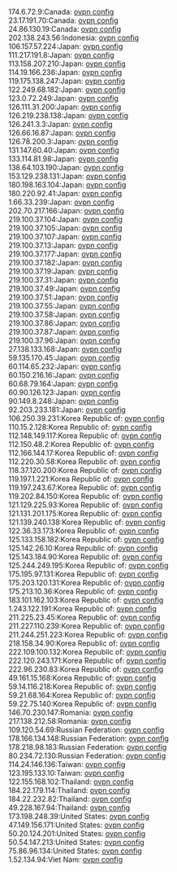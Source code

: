 174.6.72.9:Canada: [ovpn config](vpn/174_6_72_9.ovpn)  
23.17.191.70:Canada: [ovpn config](vpn/23_17_191_70.ovpn)  
24.86.130.19:Canada: [ovpn config](vpn/24_86_130_19.ovpn)  
202.138.243.56:Indonesia: [ovpn config](vpn/202_138_243_56.ovpn)  
106.157.57.224:Japan: [ovpn config](vpn/106_157_57_224.ovpn)  
111.217.191.8:Japan: [ovpn config](vpn/111_217_191_8.ovpn)  
113.158.207.210:Japan: [ovpn config](vpn/113_158_207_210.ovpn)  
114.19.166.236:Japan: [ovpn config](vpn/114_19_166_236.ovpn)  
119.175.138.247:Japan: [ovpn config](vpn/119_175_138_247.ovpn)  
122.249.68.182:Japan: [ovpn config](vpn/122_249_68_182.ovpn)  
123.0.72.249:Japan: [ovpn config](vpn/123_0_72_249.ovpn)  
126.111.31.200:Japan: [ovpn config](vpn/126_111_31_200.ovpn)  
126.219.238.138:Japan: [ovpn config](vpn/126_219_238_138.ovpn)  
126.241.3.3:Japan: [ovpn config](vpn/126_241_3_3.ovpn)  
126.66.16.87:Japan: [ovpn config](vpn/126_66_16_87.ovpn)  
126.78.200.3:Japan: [ovpn config](vpn/126_78_200_3.ovpn)  
131.147.60.40:Japan: [ovpn config](vpn/131_147_60_40.ovpn)  
133.114.81.98:Japan: [ovpn config](vpn/133_114_81_98.ovpn)  
138.64.103.190:Japan: [ovpn config](vpn/138_64_103_190.ovpn)  
153.129.238.131:Japan: [ovpn config](vpn/153_129_238_131.ovpn)  
180.198.163.104:Japan: [ovpn config](vpn/180_198_163_104.ovpn)  
180.220.92.41:Japan: [ovpn config](vpn/180_220_92_41.ovpn)  
1.66.33.239:Japan: [ovpn config](vpn/1_66_33_239.ovpn)  
202.70.217.166:Japan: [ovpn config](vpn/202_70_217_166.ovpn)  
219.100.37.104:Japan: [ovpn config](vpn/219_100_37_104.ovpn)  
219.100.37.105:Japan: [ovpn config](vpn/219_100_37_105.ovpn)  
219.100.37.107:Japan: [ovpn config](vpn/219_100_37_107.ovpn)  
219.100.37.13:Japan: [ovpn config](vpn/219_100_37_13.ovpn)  
219.100.37.177:Japan: [ovpn config](vpn/219_100_37_177.ovpn)  
219.100.37.182:Japan: [ovpn config](vpn/219_100_37_182.ovpn)  
219.100.37.19:Japan: [ovpn config](vpn/219_100_37_19.ovpn)  
219.100.37.31:Japan: [ovpn config](vpn/219_100_37_31.ovpn)  
219.100.37.49:Japan: [ovpn config](vpn/219_100_37_49.ovpn)  
219.100.37.51:Japan: [ovpn config](vpn/219_100_37_51.ovpn)  
219.100.37.55:Japan: [ovpn config](vpn/219_100_37_55.ovpn)  
219.100.37.58:Japan: [ovpn config](vpn/219_100_37_58.ovpn)  
219.100.37.86:Japan: [ovpn config](vpn/219_100_37_86.ovpn)  
219.100.37.87:Japan: [ovpn config](vpn/219_100_37_87.ovpn)  
219.100.37.96:Japan: [ovpn config](vpn/219_100_37_96.ovpn)  
27.138.133.168:Japan: [ovpn config](vpn/27_138_133_168.ovpn)  
59.135.170.45:Japan: [ovpn config](vpn/59_135_170_45.ovpn)  
60.114.65.232:Japan: [ovpn config](vpn/60_114_65_232.ovpn)  
60.150.216.16:Japan: [ovpn config](vpn/60_150_216_16.ovpn)  
60.68.79.164:Japan: [ovpn config](vpn/60_68_79_164.ovpn)  
60.90.126.123:Japan: [ovpn config](vpn/60_90_126_123.ovpn)  
90.149.8.248:Japan: [ovpn config](vpn/90_149_8_248.ovpn)  
92.203.233.181:Japan: [ovpn config](vpn/92_203_233_181.ovpn)  
106.250.39.231:Korea Republic of: [ovpn config](vpn/106_250_39_231.ovpn)  
110.15.2.128:Korea Republic of: [ovpn config](vpn/110_15_2_128.ovpn)  
112.148.149.117:Korea Republic of: [ovpn config](vpn/112_148_149_117.ovpn)  
112.150.48.2:Korea Republic of: [ovpn config](vpn/112_150_48_2.ovpn)  
112.166.144.17:Korea Republic of: [ovpn config](vpn/112_166_144_17.ovpn)  
112.220.30.58:Korea Republic of: [ovpn config](vpn/112_220_30_58.ovpn)  
118.37.120.200:Korea Republic of: [ovpn config](vpn/118_37_120_200.ovpn)  
119.197.1.221:Korea Republic of: [ovpn config](vpn/119_197_1_221.ovpn)  
119.197.243.67:Korea Republic of: [ovpn config](vpn/119_197_243_67.ovpn)  
119.202.84.150:Korea Republic of: [ovpn config](vpn/119_202_84_150.ovpn)  
121.129.225.93:Korea Republic of: [ovpn config](vpn/121_129_225_93.ovpn)  
121.131.201.175:Korea Republic of: [ovpn config](vpn/121_131_201_175.ovpn)  
121.139.240.138:Korea Republic of: [ovpn config](vpn/121_139_240_138.ovpn)  
122.36.33.173:Korea Republic of: [ovpn config](vpn/122_36_33_173.ovpn)  
125.133.158.182:Korea Republic of: [ovpn config](vpn/125_133_158_182.ovpn)  
125.142.26.10:Korea Republic of: [ovpn config](vpn/125_142_26_10.ovpn)  
125.143.184.90:Korea Republic of: [ovpn config](vpn/125_143_184_90.ovpn)  
125.244.249.195:Korea Republic of: [ovpn config](vpn/125_244_249_195.ovpn)  
175.195.97.131:Korea Republic of: [ovpn config](vpn/175_195_97_131.ovpn)  
175.203.120.131:Korea Republic of: [ovpn config](vpn/175_203_120_131.ovpn)  
175.213.10.36:Korea Republic of: [ovpn config](vpn/175_213_10_36.ovpn)  
183.101.162.103:Korea Republic of: [ovpn config](vpn/183_101_162_103.ovpn)  
1.243.122.191:Korea Republic of: [ovpn config](vpn/1_243_122_191.ovpn)  
211.225.23.45:Korea Republic of: [ovpn config](vpn/211_225_23_45.ovpn)  
211.227.110.239:Korea Republic of: [ovpn config](vpn/211_227_110_239.ovpn)  
211.244.251.223:Korea Republic of: [ovpn config](vpn/211_244_251_223.ovpn)  
218.158.34.90:Korea Republic of: [ovpn config](vpn/218_158_34_90.ovpn)  
222.109.100.132:Korea Republic of: [ovpn config](vpn/222_109_100_132.ovpn)  
222.120.243.171:Korea Republic of: [ovpn config](vpn/222_120_243_171.ovpn)  
222.96.230.83:Korea Republic of: [ovpn config](vpn/222_96_230_83.ovpn)  
49.161.15.168:Korea Republic of: [ovpn config](vpn/49_161_15_168.ovpn)  
59.14.116.218:Korea Republic of: [ovpn config](vpn/59_14_116_218.ovpn)  
59.21.68.164:Korea Republic of: [ovpn config](vpn/59_21_68_164.ovpn)  
59.22.75.140:Korea Republic of: [ovpn config](vpn/59_22_75_140.ovpn)  
146.70.230.147:Romania: [ovpn config](vpn/146_70_230_147.ovpn)  
217.138.212.58:Romania: [ovpn config](vpn/217_138_212_58.ovpn)  
109.120.54.69:Russian Federation: [ovpn config](vpn/109_120_54_69.ovpn)  
178.166.134.148:Russian Federation: [ovpn config](vpn/178_166_134_148.ovpn)  
178.218.98.183:Russian Federation: [ovpn config](vpn/178_218_98_183.ovpn)  
80.234.72.130:Russian Federation: [ovpn config](vpn/80_234_72_130.ovpn)  
114.24.146.136:Taiwan: [ovpn config](vpn/114_24_146_136.ovpn)  
123.195.133.10:Taiwan: [ovpn config](vpn/123_195_133_10.ovpn)  
122.155.168.102:Thailand: [ovpn config](vpn/122_155_168_102.ovpn)  
184.22.179.114:Thailand: [ovpn config](vpn/184_22_179_114.ovpn)  
184.22.232.82:Thailand: [ovpn config](vpn/184_22_232_82.ovpn)  
49.228.167.94:Thailand: [ovpn config](vpn/49_228_167_94.ovpn)  
173.198.248.39:United States: [ovpn config](vpn/173_198_248_39.ovpn)  
47.149.156.171:United States: [ovpn config](vpn/47_149_156_171.ovpn)  
50.20.124.201:United States: [ovpn config](vpn/50_20_124_201.ovpn)  
50.54.147.213:United States: [ovpn config](vpn/50_54_147_213.ovpn)  
75.86.96.134:United States: [ovpn config](vpn/75_86_96_134.ovpn)  
1.52.134.94:Viet Nam: [ovpn config](vpn/1_52_134_94.ovpn)  
